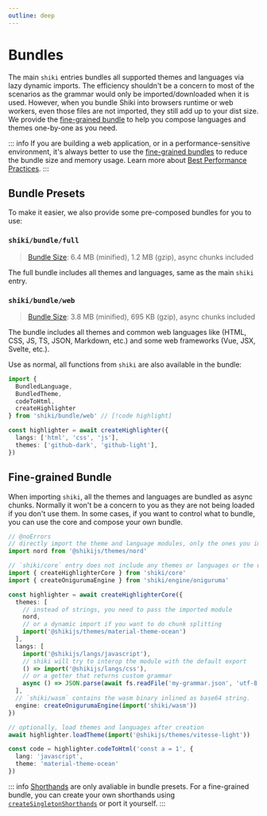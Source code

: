 ```yaml
---
outline: deep
---
```


# Bundles

The main `shiki` entries bundles all supported themes and languages via lazy dynamic imports. The efficiency shouldn't be a concern to most of the scenarios as the grammar would only be imported/downloaded when it is used. However, when you bundle Shiki into browsers runtime or web workers, even those files are not imported, they still add up to your dist size. We provide the [fine-grained bundle](#fine-grained-bundle) to help you compose languages and themes one-by-one as you need.

::: info
If you are building a web application, or in a performance-sensitive environment, it's always better to use the [fine-grained bundles](<(#fine-grained-bundle)>) to reduce the bundle size and memory usage. Learn more about [Best Performance Practices](/guide/best-performance).
:::

## Bundle Presets

To make it easier, we also provide some pre-composed bundles for you to use:

### `shiki/bundle/full`

> [Bundle Size](/guide/#bundle-size): 6.4 MB (minified), 1.2 MB (gzip), async chunks included

The full bundle includes all themes and languages, same as the main `shiki` entry.

### `shiki/bundle/web`

> [Bundle Size](/guide/#bundle-size): 3.8 MB (minified), 695 KB (gzip), async chunks included

The bundle includes all themes and common web languages like (HTML, CSS, JS, TS, JSON, Markdown, etc.) and some web frameworks (Vue, JSX, Svelte, etc.).

Use as normal, all functions from `shiki` are also available in the bundle:

```ts twoslash
import {
  BundledLanguage,
  BundledTheme,
  codeToHtml,
  createHighlighter
} from 'shiki/bundle/web' // [!code highlight]

const highlighter = await createHighlighter({
  langs: ['html', 'css', 'js'],
  themes: ['github-dark', 'github-light'],
})
```

## Fine-grained Bundle

When importing `shiki`, all the themes and languages are bundled as async chunks. Normally it won't be a concern to you as they are not being loaded if you don't use them. In some cases, if you want to control what to bundle, you can use the core and compose your own bundle.

```ts twoslash
// @noErrors
// directly import the theme and language modules, only the ones you imported will be bundled.
import nord from '@shikijs/themes/nord'

// `shiki/core` entry does not include any themes or languages or the wasm binary.
import { createHighlighterCore } from 'shiki/core'
import { createOnigurumaEngine } from 'shiki/engine/oniguruma'

const highlighter = await createHighlighterCore({
  themes: [
    // instead of strings, you need to pass the imported module
    nord,
    // or a dynamic import if you want to do chunk splitting
    import('@shikijs/themes/material-theme-ocean')
  ],
  langs: [
    import('@shikijs/langs/javascript'),
    // shiki will try to interop the module with the default export
    () => import('@shikijs/langs/css'),
    // or a getter that returns custom grammar
    async () => JSON.parse(await fs.readFile('my-grammar.json', 'utf-8'))
  ],
  // `shiki/wasm` contains the wasm binary inlined as base64 string.
  engine: createOnigurumaEngine(import('shiki/wasm'))
})

// optionally, load themes and languages after creation
await highlighter.loadTheme(import('@shikijs/themes/vitesse-light'))

const code = highlighter.codeToHtml('const a = 1', {
  lang: 'javascript',
  theme: 'material-theme-ocean'
})
```

::: info
[Shorthands](/guide/install#shorthands) are only avaliable in bundle presets. For a fine-grained bundle, you can create your own shorthands using [`createSingletonShorthands`](https://github.com/shikijs/shiki/blob/main/packages/core/src/constructors/bundle-factory.ts#L203) or port it yourself.
:::
